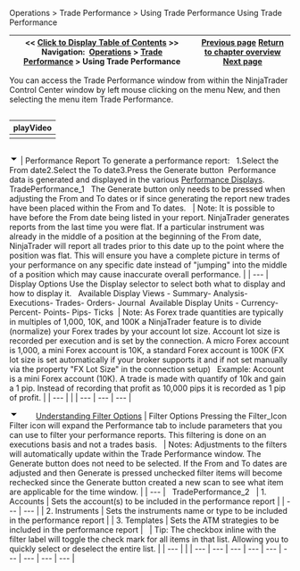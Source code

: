 ﻿
Operations \> Trade Performance \> Using Trade Performance
Using Trade Performance

| \<\< [Click to Display Table of Contents](using_trade_performance.md) \>\> **Navigation:**     [Operations](operations.md) \> [Trade Performance](trade_performance.md) \> Using Trade Performance | [Previous page](trade_performance.md) [Return to chapter overview](trade_performance.md) [Next page](performance_displays.md) |
| --- | --- |
You can access the Trade Performance window from within the NinjaTrader Control Center window by left mouse clicking on the menu New, and then selecting the menu item Trade Performance.
## 
| playVideo |
| --- |
|  |

## 
![tog_minus](tog_minus.gif)
| Performance Report To generate a performance report:   1\.Select the From date2\.Select the To date3\.Press the Generate button  Performance data is generated and displayed in the various [Performance Displays](performance_displays.md).   TradePerformance_1   The Generate button only needs to be pressed when adjusting the From and To dates or if since generating the report new trades have been placed within the From and To dates.     | Note:  It is possible to have before the From date being listed in your report. NinjaTrader generates reports from the last time you were flat. If a particular instrument was already in the middle of a position at the beginning of the From date, NinjaTrader will report all trades prior to this date up to the point where the position was flat. This will ensure you have a complete picture in terms of your performance on any specific date instead of "jumping" into the middle of a position which may cause inaccurate overall performance. | | --- |      Display Options Use the Display selector to select both what to display and how to display it.   Available Display Views - Summary- Analysis- Executions- Trades- Orders- Journal  Available Display Units - Currency- Percent- Points- Pips- Ticks    | Note: As Forex trade quantities are typically in multiples of 1,000, 10K, and 100K a NinjaTrader feature is to divide (normalize) your Forex trades by your account lot size. Account lot size is recorded per execution and is set by the connection. A micro Forex account is 1,000, a mini Forex account is 10K, a standard Forex account is 100K (FX lot size is set automatically if your broker supports it and if not set manually via the property "FX Lot Size" in the connection setup)   Example: Account is a mini Forex account (10K). A trade is made with quantify of 10k and gain a 1 pip. Instead of recording that profit as 10,000 pips it is recorded as 1 pip of profit. | | --- | |
| --- | --- | --- |

![tog_minus](tog_minus.gif)        [Understanding Filter Options](javascript:HMToggle('toggle','UnderstandingFilterOptions','UnderstandingFilterOptions_ICON'))
| Filter Options Pressing the Filter_Icon Filter icon will expand the Performance tab to include parameters that you can use to filter your performance reports. This filtering is done on an executions basis and not a trades basis.      | Notes:  Adjustments to the filters will automatically update within the Trade Performance window. The Generate button does not need to be selected. If the From and To dates are adjusted and then Generate is pressed unchecked filter items will become rechecked since the Generate button created a new scan to see what item are applicable for the time window. | | --- |      TradePerformance_2     | 1\. Accounts | Sets the account(s) to be included in the performance report | | --- | --- | | 2\. Instruments | Sets the instruments name or type to be included in the performance report | | 3\. Templates | Sets the ATM strategies to be included in the performance report |        | Tip: The checkbox inline with the filter label will toggle the check mark for all items in that list. Allowing you to quickly select or deselect the entire list. | | --- | |
| --- | --- | --- | --- | --- | --- | --- | --- | --- |
